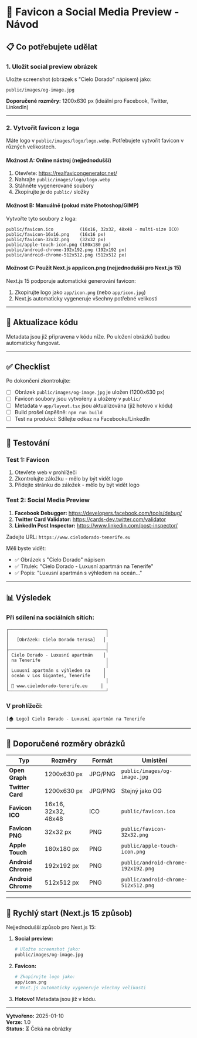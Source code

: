 # 🎨 Favicon a Social Media Preview - Návod

## 📋 Co potřebujete udělat

### 1. Uložit social preview obrázek

Uložte screenshot (obrázek s "Cielo Dorado" nápisem) jako:
```
public/images/og-image.jpg
```

**Doporučené rozměry:** 1200x630 px (ideální pro Facebook, Twitter, LinkedIn)

---

### 2. Vytvořit favicon z loga

Máte logo v `public/images/logo/logo.webp`. Potřebujete vytvořit favicon v různých velikostech.

#### Možnost A: Online nástroj (nejjednodušší)

1. Otevřete: https://realfavicongenerator.net/
2. Nahrajte `public/images/logo/logo.webp`
3. Stáhněte vygenerované soubory
4. Zkopírujte je do `public/` složky

#### Možnost B: Manuálně (pokud máte Photoshop/GIMP)

Vytvořte tyto soubory z loga:

```
public/favicon.ico          (16x16, 32x32, 48x48 - multi-size ICO)
public/favicon-16x16.png    (16x16 px)
public/favicon-32x32.png    (32x32 px)
public/apple-touch-icon.png (180x180 px)
public/android-chrome-192x192.png (192x192 px)
public/android-chrome-512x512.png (512x512 px)
```

#### Možnost C: Použít Next.js app/icon.png (nejjednodušší pro Next.js 15)

Next.js 15 podporuje automatické generování favicon:

1. Zkopírujte logo jako `app/icon.png` (nebo `app/icon.jpg`)
2. Next.js automaticky vygeneruje všechny potřebné velikosti

---

## 🔧 Aktualizace kódu

Metadata jsou již připravena v kódu níže. Po uložení obrázků budou automaticky fungovat.

---

## ✅ Checklist

Po dokončení zkontrolujte:

- [ ] Obrázek `public/images/og-image.jpg` je uložen (1200x630 px)
- [ ] Favicon soubory jsou vytvořeny a uloženy v `public/`
- [ ] Metadata v `app/layout.tsx` jsou aktualizována (již hotovo v kódu)
- [ ] Build prošel úspěšně: `npm run build`
- [ ] Test na produkci: Sdílejte odkaz na Facebooku/LinkedIn

---

## 🧪 Testování

### Test 1: Favicon

1. Otevřete web v prohlížeči
2. Zkontrolujte záložku - mělo by být vidět logo
3. Přidejte stránku do záložek - mělo by být vidět logo

### Test 2: Social Media Preview

1. **Facebook Debugger:** https://developers.facebook.com/tools/debug/
2. **Twitter Card Validator:** https://cards-dev.twitter.com/validator
3. **LinkedIn Post Inspector:** https://www.linkedin.com/post-inspector/

Zadejte URL: `https://www.cielodorado-tenerife.eu`

Měli byste vidět:
- ✅ Obrázek s "Cielo Dorado" nápisem
- ✅ Titulek: "Cielo Dorado - Luxusní apartmán na Tenerife"
- ✅ Popis: "Luxusní apartmán s výhledem na oceán..."

---

## 📊 Výsledek

### Při sdílení na sociálních sítích:

```
┌─────────────────────────────────────┐
│                                     │
│   [Obrázek: Cielo Dorado terasa]   │
│                                     │
├─────────────────────────────────────┤
│ Cielo Dorado - Luxusní apartmán    │
│ na Tenerife                         │
│                                     │
│ Luxusní apartmán s výhledem na     │
│ oceán v Los Gigantes, Tenerife     │
│                                     │
│ 🔗 www.cielodorado-tenerife.eu     │
└─────────────────────────────────────┘
```

### V prohlížeči:

```
[🏠 Logo] Cielo Dorado - Luxusní apartmán na Tenerife
```

---

## 🎨 Doporučené rozměry obrázků

| Typ | Rozměry | Formát | Umístění |
|-----|---------|--------|----------|
| **Open Graph** | 1200x630 px | JPG/PNG | `public/images/og-image.jpg` |
| **Twitter Card** | 1200x630 px | JPG/PNG | Stejný jako OG |
| **Favicon ICO** | 16x16, 32x32, 48x48 | ICO | `public/favicon.ico` |
| **Favicon PNG** | 32x32 px | PNG | `public/favicon-32x32.png` |
| **Apple Touch** | 180x180 px | PNG | `public/apple-touch-icon.png` |
| **Android Chrome** | 192x192 px | PNG | `public/android-chrome-192x192.png` |
| **Android Chrome** | 512x512 px | PNG | `public/android-chrome-512x512.png` |

---

## 🚀 Rychlý start (Next.js 15 způsob)

Nejjednodušší způsob pro Next.js 15:

1. **Social preview:**
   ```bash
   # Uložte screenshot jako:
   public/images/og-image.jpg
   ```

2. **Favicon:**
   ```bash
   # Zkopírujte logo jako:
   app/icon.png
   # Next.js automaticky vygeneruje všechny velikosti
   ```

3. **Hotovo!** Metadata jsou již v kódu.

---

**Vytvořeno:** 2025-01-10  
**Verze:** 1.0  
**Status:** ⏳ Čeká na obrázky

